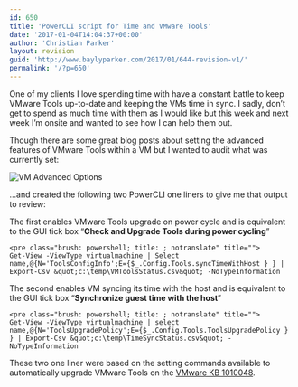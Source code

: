 ```yaml
---
id: 650
title: 'PowerCLI script for Time and VMware Tools'
date: '2017-01-04T14:04:37+00:00'
author: 'Christian Parker'
layout: revision
guid: 'http://www.baylyparker.com/2017/01/644-revision-v1/'
permalink: '/?p=650'
---
```


One of my clients I love spending time with have a constant battle to keep VMware Tools up-to-date and keeping the VMs time in sync. I sadly, don’t get to spend as much time with them as I would like but this week and next week I’m onsite and wanted to see how I can help them out.

Though there are some great blog posts about setting the advanced features of VMware Tools within a VM but I wanted to audit what was currently set:

![VM Advanced Options](https://i0.wp.com/www.baylyparker.com/wp-content/uploads/2017/01/VM-Advanced-Options.png?resize=300%2C267)

…and created the following two PowerCLI one liners to give me that output to review:

The first enables VMware Tools upgrade on power cycle and is equivalent to the GUI tick box “**Check and Upgrade Tools during power cycling**”

```
<pre class="brush: powershell; title: ; notranslate" title="">
Get-View -ViewType virtualmachine | Select name,@{N='ToolsConfigInfo';E={$_.Config.Tools.syncTimeWithHost } } | Export-Csv &quot;c:\temp\VMToolsStatus.csv&quot; -NoTypeInformation
```

The second enables VM syncing its time with the host and is equivalent to the GUI tick box “**Synchronize guest time with the host**”

```
<pre class="brush: powershell; title: ; notranslate" title="">
Get-View -ViewType virtualmachine | select name,@{N='ToolsUpgradePolicy';E={$_.Config.Tools.ToolsUpgradePolicy } } | Export-Csv &quot;c:\temp\TimeSyncStatus.csv&quot; -NoTypeInformation
```

These two one liner were based on the setting commands available to automatically upgrade VMware Tools on the [VMware KB 1010048](https://kb.vmware.com/kb/1010048).
